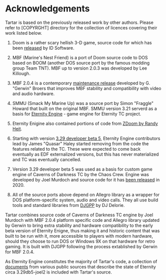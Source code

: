 # Acknowledgements

Tartar is based on the previously released work by other authors.
Please refer to [COPYRGHT] directory for the collection of licences
covering their work listed below.

1. Doom is a rather scary hellish 3-D game, source code for which has 
   been [released](COPYRIGHT/DOOMLIC.TXT) by ID Software.

2. MBF (Marine's Nest Friend) is a port of Doom source code to DOS
   based on BOOM (another DOS source port by the famous modding group
   Team TNT). MBF up to version 2.0.3 was developed by Lee Killough.

3. MBF 2.0.4 is a contemporary [maintenance release](COPYRGHT/MBFUP204.TXT)
   developed by G. "Gerwin" Broers that improves MBF stability and 
   compatibility with video and audio hardware. 

4. SMMU (Smack My Marine Up) was a source port by Simon "Fraggle"
   Howard that built on the original MBF. SMMU version 3.21 serverd
   as a basis for [Eternity Engine](COPYRGHT/ee331b7-dos.txt) - 
   game engine for Eternity TC project.

5. Eternity Enigine also contained portions of code from
   [ZDoom by Randy Heit](COPYRGHT/zdoomcode-license.txt). 

6. Starting with version [3.29 developer beta 5](ETERNITY/ee329db5.txt),
   Eternity Engine contributors lead by James "Quasar" Haley started
   removing from the code the features related to the TC. These were 
   expected to come back eventually as EDF externalized versions, but 
   this has never materialized and TC was eventually cancelled.

7. Version 3.29 developer beta 5 was used as a basis for 
   custom game engine of Caverns of Darkness TC by the Chaos Crew.
   Engine was developed by Joel Murdoch and source code for it 
   has [been released](COPYRGHT/cod10src.txt) in 2020.    

8. All of the source ports above depend on Allegro library as a wrapper 
   for DOS platform-specific system, audio and video calls. They all use
   build tools and standard libraries from [DJGPP](COPYRGHT/COPYING.DJ)
   by DJ Delorie. 

Tartar combines source code of Caverns of Darkness TC engine by Joel Murdoch
with MBF 2.0.4 platform specific code and Allegro library updated by Gerwin
to bring extra stability and hardware compatibility to the early beta 
version of Eternity Enigne, thus making it and historic content that was built
to be run with it, more accessible to players with modern hardware, 
should they choose to run DOS or Windows 9X on that hardware for retro gaming.
It is built with DJGPP following the process extablished by Gerwin for MBF 2.0.4. 

As Eternity Engine constitutes the majority of Tartar's code, a collection
of [documents](ETERNITY) from various public sources that describe the state of 
Eternity circa 3.29db5-joel2 is included with Tartar's source.  
